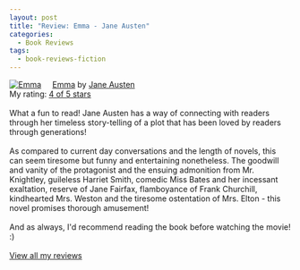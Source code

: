 ```yaml
---
layout: post
title: "Review: Emma - Jane Austen"
categories:
  - Book Reviews
tags:
  - book-reviews-fiction
---
```


<a href="https://www.goodreads.com/book/show/6969.Emma" style="float: left; padding-right: 20px"><img border="0" alt="Emma" src="https://i.gr-assets.com/images/S/compressed.photo.goodreads.com/books/1373627931l/6969._SX98_.jpg" /></a><a href="https://www.goodreads.com/book/show/6969.Emma">Emma</a> by <a href="https://www.goodreads.com/author/show/1265.Jane_Austen">Jane Austen</a><br/>
My rating: <a href="https://www.goodreads.com/review/show/402165476">4 of 5 stars</a><br /><br />
What a fun to read! Jane Austen has a way of connecting with readers through her timeless story-telling of a plot that has been loved by readers through generations! <br /><br />As compared to current day conversations and the length of novels, this can seem tiresome but funny and entertaining nonetheless. The goodwill and vanity of the protagonist and the ensuing admonition from Mr. Knightley, guileless Harriet Smith, comedic Miss Bates and her incessant exaltation, reserve of Jane Fairfax, flamboyance of Frank Churchill, kindhearted Mrs. Weston and the tiresome ostentation of Mrs. Elton - this novel promises thorough amusement! <br /><br />And as always, I'd recommend reading the book before watching the movie! :) 
<br/><br/>
<a href="https://www.goodreads.com/review/list/10354359-sheekha">View all my reviews</a>